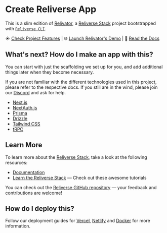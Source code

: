 # Create Reliverse App

This is a slim edition of [Relivator](https://github.com/blefnk/relivator), a [Reliverse Stack](https://github.com/blefnk/reliverse) project bootstrapped with [`Reliverse CLI`](https://github.com/blefnk/reliverse).

<!-- https://github.com/blefnk/reliverse/apps/next#readme -->

☀️ [Check Project Features](https://github.com/blefnk/relivator#project-roadmap-features-checklist) | 🌐 [Launch Relivator's Demo](https://relivator.bleverse.com) | 📖 [Read the Docs](https://docs.bleverse.com)

## What's next? How do I make an app with this?

You can start with just the scaffolding we set up for you, and add additional things later when they become necessary.

If you are not familiar with the different technologies used in this project, please refer to the respective docs. If you still are in the wind, please join our [Discord](https://discord.gg/Pb8uKbwpsJ) and ask for help.

- [Next.js](https://nextjs.org)
- [NextAuth.js](https://next-auth.js.org)
- [Prisma](https://prisma.io)
- [Drizzle](https://orm.drizzle.team)
- [Tailwind CSS](https://tailwindcss.com)
- [tRPC](https://trpc.io)

## Learn More

To learn more about the [Reliverse Stack](https://docs.bleverse.com/), take a look at the following resources:

- [Documentation](https://docs.bleverse.com/)
- [Learn the Reliverse Stack](https://docs.bleverse.com/en/faq#what-learning-resources-are-currently-available) — Check out these awesome tutorials

You can check out the [Reliverse GitHub repository](https://github.com/blefnk/reliverse) — your feedback and contributions are welcome!

## How do I deploy this?

Follow our deployment guides for [Vercel](https://docs.bleverse.com/en/deployment/vercel), [Netlify](https://docs.bleverse.com/en/deployment/netlify) and [Docker](https://docs.bleverse.com/en/deployment/docker) for more information.
